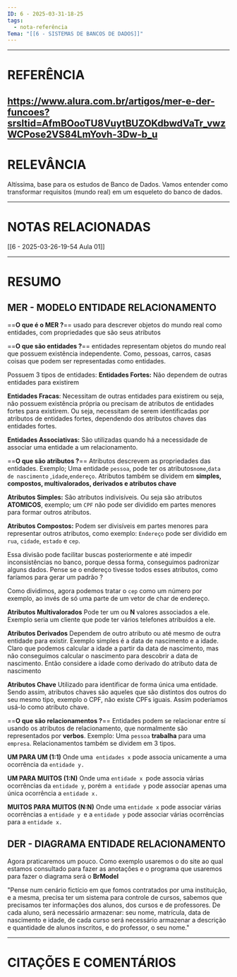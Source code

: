 ```yaml
---
ID: 6 - 2025-03-31-18-25
tags:
  - nota-referência
Tema: "[[6 - SISTEMAS DE BANCOS DE DADOS]]"
---
```

---
# REFERÊNCIA

https://www.alura.com.br/artigos/mer-e-der-funcoes?srsltid=AfmBOooTU8VuytBUZOKdbwdVaTr_vwzWCPose2VS84LmYovh-3Dw-b_u
---
# RELEVÂNCIA

Altíssima, base para os estudos de Banco de Dados.
Vamos entender como transformar requisitos (mundo real) em um esqueleto do banco de dados.

---
# NOTAS RELACIONADAS

[[6 - 2025-03-26-19-54 Aula 01]]

---
# RESUMO
## MER - MODELO ENTIDADE RELACIONAMENTO 
 
 ==**O que é o MER ?**==
 usado para descrever objetos do mundo real como entidades, com propriedades que são seus atributos

==**O que são entidades ?**==
 entidades representam objetos do mundo real que possuem existência independente.
 Como, pessoas, carros, casas coisas que podem ser representadas como entidades.

 Possuem 3 tipos de entidades:
 **Entidades Fortes:** 
 Não dependem de outras entidades para existirem

 **Entidades Fracas**: 
 Necessitam de outras entidades para existirem ou seja, não possuem existência própria ou precisam de atributos de entidades fortes para existirem. Ou seja, necessitam de serem identificadas por atributos de entidades fortes, dependendo dos atributos chaves das entidades fortes. 

 **Entidades Associativas:**
 São utilizadas quando há a necessidade de associar uma entidade a um relacionamento.

==**O que são atributos ?**==
 Atributos descrevem as propriedades das entidades. Exemplo; Uma entidade `pessoa`, pode ter os atributos`nome`,`data de nascimento` ,`idade`,`endereço`.
 Atributos também se dividem em **simples, compostos, multivalorados, derivados e atributos chave**

 **Atributos Simples:**
 São atributos indivisíveis. Ou seja são atributos **ATOMICOS**, exemplo;
 um ``CPF`` não pode ser dividido em partes menores para formar outros atributos.

 **Atributos Compostos:**
 Podem ser divisíveis em partes menores para representar outros atributos, como exemplo:
 `Endereço` pode ser dividido em `rua`, ``cidade``, ``estado`` e ``cep``.

 Essa divisão pode facilitar buscas posteriormente e até impedir inconsistências no banco, porque dessa forma, conseguimos padronizar alguns dados. Pense se o endereço tivesse todos esses atributos, como faríamos para gerar um padrão ?

 Como dividimos, agora podemos tratar o `cep` como um número por exemplo, ao invés de só uma parte de um vetor de char de endereço.

 **Atributos Multivalorados**
 Pode ter um ou **N** valores associados a ele. Exemplo seria um cliente que pode ter vários telefones atribuídos a ele.

 **Atributos Derivados**
 Dependem de outro atributo ou até mesmo de outra entidade para existir. Exemplo simples é a data de nascimento e a idade. Claro que podemos calcular a idade a partir da data de nascimento, mas não conseguimos calcular o nascimento para descobrir a data de nascimento.
 Então considere a idade como derivado do atributo data de nascimento

 **Atributos Chave**
 Utilizado para identificar de forma única uma entidade. Sendo assim, atributos chaves são aqueles que são distintos dos outros do seu mesmo tipo, exemplo o CPF, não existe CPFs iguais. Assim poderíamos usá-lo como atributo chave.

==**O que são relacionamentos ?**==
 Entidades podem se relacionar entre sí usando os atributos de relacionamento, que normalmente são representados por **verbos**.
 Exemplo: Uma ``pessoa`` **trabalha** para uma ``empresa``. 
 Relacionamentos também se dividem em 3 tipos.

 **UM PARA UM (1:1)**
 Onde uma`` entidades x`` pode associa unicamente a uma ocorrência da ``entidade y.``

 **UM PARA MUITOS (1:N)**
 Onde uma ``entidade x ``pode associa várias ocorrências da ``entidade y``, porém a`` entidade y`` pode associar apenas uma única ocorrência a ``entidade x.`` 
 
 **MUITOS PARA MUITOS (N:N)**
 Onde uma ``entidade x`` pode associar várias ocorrências a ``entidade y ``e a ``entidade y`` pode associar várias ocorrências para a ``entidade x.``
## DER - DIAGRAMA ENTIDADE RELACIONAMENTO

 Agora praticaremos um pouco. Como exemplo usaremos o do site ao qual estamos consultado para fazer as anotações e o programa que usaremos para fazer o diagrama será o **BrModel**
 
 "Pense num cenário fictício em que fomos contratados por uma instituição, e a mesma, precisa ter um sistema para controle de cursos, sabemos que precisamos ter informações dos alunos, dos cursos e de professores. De cada aluno, será necessário armazenar: seu nome, matrícula, data de nascimento e idade, de cada curso será necessário armazenar a descrição e quantidade de alunos inscritos, e do professor, o seu nome."

---
# CITAÇÕES E COMENTÁRIOS
	